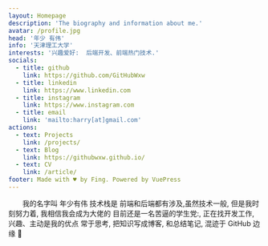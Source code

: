 ```yaml
---
layout: Homepage
description: 'The biography and information about me.'
avatar: /profile.jpg
head: '年少 有伟'
info: '天津理工大学'
interests: '兴趣爱好:  后端开发、前端热门技术.'
socials:
  - title: github
    link: https://github.com/GitHubWxw
  - title: linkedin
    link: https://www.linkedin.com
  - title: instagram
    link: https://www.instagram.com
  - title: email
    link: 'mailto:harry[at]gmail.com'
actions:
  - text: Projects
    link: /projects/
  - text: Blog
    link: https://githubwxw.github.io/
  - text: CV
    link: /article/
footer: Made with ♥ by Fing. Powered by VuePress
---
```


&emsp;&emsp;我的名字叫 年少有伟 技术栈是 前端和后端都有涉及,虽然技术一般, 但是我时刻努力着,
我相信我会成为大佬的
目前还是一名苦逼的学生党:, 正在找开发工作, 兴趣、主动是我的优点
常于思考, 把知识写成博客, 和总结笔记, 混迹于 GitHub 边缘 :dizzy:
